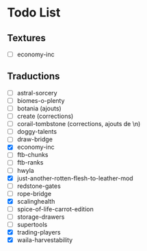 # Todo List

## Textures

- [ ] economy-inc

## Traductions

- [ ] astral-sorcery
- [ ] biomes-o-plenty
- [ ] botania (ajouts)
- [ ] create (corrections)
- [ ] corail-tombstone (corrections, ajouts de \n)
- [ ] doggy-talents
- [ ] draw-bridge
- [x] economy-inc
- [ ] ftb-chunks
- [ ] ftb-ranks
- [ ] hwyla
- [x] just-another-rotten-flesh-to-leather-mod
- [ ] redstone-gates
- [ ] rope-bridge
- [x] scalinghealth
- [ ] spice-of-life-carrot-edition
- [ ] storage-drawers
- [ ] supertools
- [x] trading-players
- [x] waila-harvestability